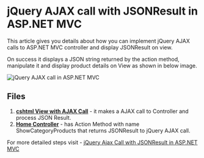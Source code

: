 # jQuery AJAX call with JSONResult in ASP.NET MVC

This article gives you details about how you can implement jQuery AJAX calls to ASP.NET MVC controller and display JSONResult on view.

On success it displays a JSON string returned by the action method, manipulate it and display product details on View as shown in below image.

![jQuery AJAX call in ASP.NET MVC](http://dotnetmentors.com/Images/jquery-ajax-call-in-asp-net-mvc.png)

## Files

1. **[cshtml View with AJAX Call](https://github.com/geeksarray/jquery-ajax-call-with-jsonresult-in-asp-net-mvc/blob/master/AJAXCalls/AJAXCalls/Views/Home/ShowCategoryProducts.cshtml)** - it makes a AJAX call to Controller and process JSON Result.
1. **[Home Controller](https://github.com/geeksarray/jquery-ajax-call-with-jsonresult-in-asp-net-mvc/blob/master/AJAXCalls/AJAXCalls/Controllers/HomeController.cs)** - has Action    Method with name ShowCategoryProducts that returns JSONResult to jQuery AJAX call. 

For more detailed steps visit - [jQuery Ajax Call with JSONResult in ASP.NET MVC](https://geeksarray.com/blog/jquery-ajax-call-with-jsonresult-in-asp-net-mvc)
